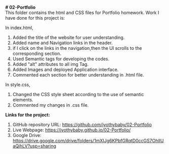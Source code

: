 <b># 02-Portfolio</b><br>
This folder contains the html and CSS files for Portfolio homework.
Work I have done for this project is:

In index.html,
1. Added the title of the website for user understanding.
2. Added name and Navigation links in the header.
3. if I click on the links in the navigation,then the UI scrolls to the corresponding section.
4. Used Semantic tags for developing the codes.
5. Added "alt" attributes to all img Tag. 
6. Added Images and deployed Application interface.
7. Commented each section for better understanding in .html file.

In style.css,
1. Changed the CSS style sheet according to the use of semantic elements.
2. Commented my changes in .css file.

<b>Links for the project:</b><br>

1. GitHub repository URL: https://github.com/jyothybaby/02-Portfolio
2. Live Webpage: https://jyothybaby.github.io/02-Portfolio/
3. Google Drive: https://drive.google.com/drive/folders/1mXIJg6KPbfGRqtD0ccGS7OhlIUaQihLV?usp=sharing
